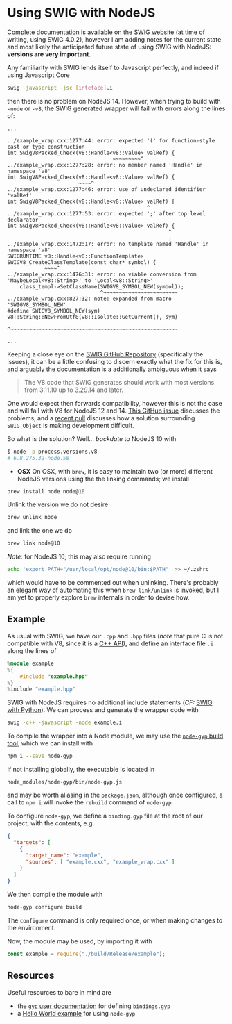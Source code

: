 # Using SWIG with NodeJS
Complete documentation is available on the [SWIG website](http://swig.org/Doc4.0/Javascript.html) (at time of writing, using SWIG 4.0.2), however I am adding notes for the current state and most likely the anticipated future state of using SWIG with NodeJS: **versions are very important**.

Any familiarity with SWIG lends itself to Javascript perfectly, and indeed if using Javascript Core
```bash
swig -javascript -jsc [inteface].i
```
then there is no problem on NodeJS 14. However, when trying to build with `-node` or `-v8`, the SWIG generated wrapper will fail with errors along the lines of:
```
...

../example_wrap.cxx:1277:44: error: expected '(' for function-style cast or type construction
int SwigV8Packed_Check(v8::Handle<v8::Value> valRef) {
                                  ~~~~~~~~~^
../example_wrap.cxx:1277:28: error: no member named 'Handle' in namespace 'v8'
int SwigV8Packed_Check(v8::Handle<v8::Value> valRef) {
                       ~~~~^
../example_wrap.cxx:1277:46: error: use of undeclared identifier 'valRef'
int SwigV8Packed_Check(v8::Handle<v8::Value> valRef) {
                                             ^
../example_wrap.cxx:1277:53: error: expected ';' after top level declarator
int SwigV8Packed_Check(v8::Handle<v8::Value> valRef) {
                                                    ^
                                                    ;
../example_wrap.cxx:1472:17: error: no template named 'Handle' in namespace 'v8'
SWIGRUNTIME v8::Handle<v8::FunctionTemplate> SWIGV8_CreateClassTemplate(const char* symbol) {
            ~~~~^
../example_wrap.cxx:1476:31: error: no viable conversion from 'MaybeLocal<v8::String>' to 'Local<v8::String>'
    class_templ->SetClassName(SWIGV8_SYMBOL_NEW(symbol));
                              ^~~~~~~~~~~~~~~~~~~~~~~~~
../example_wrap.cxx:827:32: note: expanded from macro 'SWIGV8_SYMBOL_NEW'
#define SWIGV8_SYMBOL_NEW(sym) v8::String::NewFromUtf8(v8::Isolate::GetCurrent(), sym)
                               ^~~~~~~~~~~~~~~~~~~~~~~~~~~~~~~~~~~~~~~~~~~~~~~~~~~~~~~

...
```

Keeping a close eye on the [SWIG GitHub Repository](https://github.com/swig/swig) (specifically the issues), it can be a little confusing to discern exactly what the fix for this is, and arguably the documentation is a additionally ambiguous when it says 
> The V8 code that SWIG generates should work with most versions from 3.11.10 up to 3.29.14 and later.

One would expect then forwards compatibility, however this is not the case and will fail with V8 for NodeJS 12 and 14. [This GitHub issue](https://github.com/swig/swig/issues/1520) discusses the problems, and a [recent pull](https://github.com/swig/swig/pull/1746) discusses how a solution surrounding `SWIG_Object` is making development difficult.

So what is the solution? Well... *backdate* to NodeJS 10 with 
```bash
$ node -p process.versions.v8
# 6.8.275.32-node.58
```

- **OSX**
On OSX, with `brew`, it is easy to maintain two (or more) different NodeJS versions using the the linking commands; we install
```bash
brew install node node@10
```
Unlink the version we do not desire
```bash
brew unlink node
```
and link the one we do
```bash
brew link node@10
```
*Note:* for NodeJS 10, this may also require running
```bash
echo 'export PATH="/usr/local/opt/node@10/bin:$PATH"' >> ~/.zshrc
```
which would have to be commented out when unlinking. There's probably an elegant way of automating this when `brew link/unlink` is invoked, but I am yet to properly explore `brew` internals in order to devise how.

## Example
As usual with SWIG, we have our `.cpp` and `.hpp` files (*note* that pure C is not compatible with V8, since it is a [C++ API](https://v8.dev/)), and define an interface file `.i` along the lines of 
```cpp
%module example
%{
    #include "example.hpp"
%}
%include "example.hpp"
```
SWIG with NodeJS requires no additional include statements (*CF:* [SWIG with Python](https://github.com/Dustpancake/Dust-Notes/blob/master/python/cpp-c-swig.md)). We can process and generate the wrapper code with
```bash
swig -c++ -javascript -node example.i
```

To compile the wrapper into a Node module, we may use the [`node-gyp` build tool](https://github.com/nodejs/node-gyp), which we can install with
```bash
npm i --save node-gyp
```

If not installing globally, the executable is located in
```
node_modules/node-gyp/bin/node-gyp.js
```
and may be worth aliasing in the `package.json`, although once configured, a call to `npm i` will invoke the `rebuild` command of `node-gyp`.

To configure `node-gyp`, we define a `binding.gyp` file at the root of our project, with the contents, e.g.
```json
{
  "targets": [
    {
      "target_name": "example",
      "sources": [ "example.cxx", "example_wrap.cxx" ]
    }
  ]
}
```

We then compile the module with
```bash
node-gyp configure build
```
The `configure` command is only required once, or when making changes to the environment. 


Now, the module may be used, by importing it with
```js
const example = require("./build/Release/example");
```

## Resources
Useful resources to bare in mind are
- the [`gyp` user documentation](https://gyp.gsrc.io/docs/UserDocumentation.md) for defining `bindings.gyp`
- a [Hello World example](https://github.com/nodejs/node/tree/master/test/addons/hello-world) for using `node-gyp`
